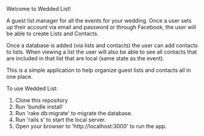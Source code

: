 Welcome to Wedded List!

A guest list manager for all the events for your wedding. Once a user sets up their account via email and password or through Facebook, the user will be able to create Lists and Contacts.

Once a database is added (via lists and contacts) the user can add contacts to lists. When viewing a list the user will also be able to see all contacts that are included in that list that are local (same state as the event).

This is a simple application to help organize guest lists and contacts all in one place.

To use Wedded List:
1. Clone this repository
2. Run 'bundle install'
3. Run 'rake db:migrate' to migrate the database.
4. Run 'rails s' to start the local server.
5. Open your browser to 'http://localhost:3000' to run the app.
